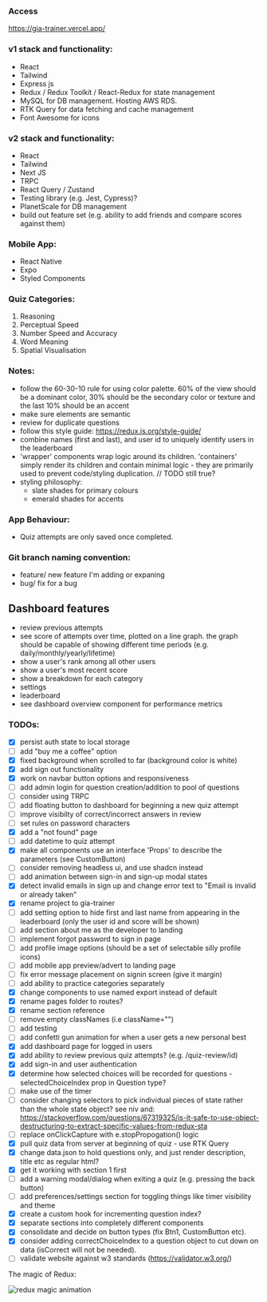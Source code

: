 ### Access

https://gia-trainer.vercel.app/

### v1 stack and functionality:

- React
- Tailwind
- Express js
- Redux / Redux Toolkit / React-Redux for state management
- MySQL for DB management. Hosting AWS RDS.
- RTK Query for data fetching and cache management
- Font Awesome for icons

### v2 stack and functionality:

- React
- Tailwind
- Next JS
- TRPC
- React Query / Zustand
- Testing library (e.g. Jest, Cypress)?
- PlanetScale for DB management
- build out feature set (e.g. ability to add friends and compare scores against them)

### Mobile App:

- React Native
- Expo
- Styled Components

### Quiz Categories:

1. Reasoning
2. Perceptual Speed
3. Number Speed and Accuracy
4. Word Meaning
5. Spatial Visualisation

### Notes:

- follow the 60-30-10 rule for using color palette. 60% of the view should be a dominant color, 30% should be the secondary color or texture and the last 10% should be an accent
- make sure elements are semantic
- review for duplicate questions
- follow this style guide: https://redux.js.org/style-guide/
- combine names (first and last), and user id to uniquely identify users in the leaderboard
- 'wrapper' components wrap logic around its children. 'containers' simply render its children and contain minimal logic - they are primarily used to prevent code/styling duplication. // TODO still true?
- styling philosophy:
  - slate shades for primary colours
  - emerald shades for accents

### App Behaviour:

- Quiz attempts are only saved once completed.

### Git branch naming convention:

- feature/ new feature I'm adding or expaning
- bug/ fix for a bug

## Dashboard features

- review previous attempts
- see score of attempts over time, plotted on a line graph. the graph should be capable of showing different time periods (e.g. daily/monthly/yearly/lifetime)
- show a user's rank among all other users
- show a user's most recent score
- show a breakdown for each category
- settings
- leaderboard
- see dashboard overview component for performance metrics

### TODOs:

- [x] persist auth state to local storage
- [ ] add "buy me a coffee" option
- [x] fixed background when scrolled to far (background color is white)
- [x] add sign out functionality
- [x] work on navbar button options and responsiveness
- [ ] add admin login for question creation/addition to pool of questions
- [ ] consider using TRPC
- [ ] add floating button to dashboard for beginning a new quiz attempt
- [ ] improve visibilty of correct/incorrect answers in review
- [ ] set rules on password characters
- [x] add a "not found" page
- [ ] add datetime to quiz attempt
- [x] make all components use an interface '<ComponentName>Props' to describe the parameters (see CustomButton)
- [ ] consider removing headless ui, and use shadcn instead
- [ ] add animation between sign-in and sign-up modal states
- [x] detect invalid emails in sign up and change error text to "Email is invalid or already taken"
- [x] rename project to gia-trainer
- [ ] add setting option to hide first and last name from appearing in the leaderboard (only the user id and score will be shown)
- [ ] add section about me as the developer to landing
- [ ] implement forgot password to sign in page
- [ ] add profile image options (should be a set of selectable silly profile icons)
- [ ] add mobile app preview/advert to landing page
- [ ] fix error message placement on signin screen (give it margin)
- [ ] add ability to practice categories separately
- [x] change components to use named export instead of default
- [x] rename pages folder to routes?
- [x] rename section reference
- [ ] remove empty classNames (i.e className="")
- [ ] add testing
- [ ] add confetti gun animation for when a user gets a new personal best
- [x] add dashboard page for logged in users
- [x] add ability to review previous quiz attempts? (e.g. /quiz-review/id)
- [x] add sign-in and user authentication
- [x] determine how selected choices will be recorded for questions - selectedChoiceIndex prop in Question type?
- [ ] make use of the timer
- [ ] consider changing selectors to pick individual pieces of state rather than the whole state object? see niv and: https://stackoverflow.com/questions/67319325/is-it-safe-to-use-object-destructuring-to-extract-specific-values-from-redux-sta
- [ ] replace onClickCapture with e.stopPropogation() logic
- [x] pull quiz data from server at beginning of quiz - use RTK Query
- [x] change data.json to hold questions only, and just render description, title etc as regular html?
- [x] get it working with section 1 first
- [ ] add a warning modal/dialog when exiting a quiz (e.g. pressing the back button)
- [ ] add preferences/settings section for toggling things like timer visibility and theme
- [x] create a custom hook for incrementing question index?
- [x] separate sections into completely different components
- [x] consolidate and decide on button types (fix Btn1, CustomButton etc).
- [x] consider adding correctChoiceIndex to a question object to cut down on data (isCorrect will not be needed).
- [ ] validate website against w3 standards (https://validator.w3.org/)

The magic of Redux:

![redux magic animation](https://d33wubrfki0l68.cloudfront.net/01cc198232551a7e180f4e9e327b5ab22d9d14e7/b33f4/assets/images/reduxdataflowdiagram-49fa8c3968371d9ef6f2a1486bd40a26.gif)
